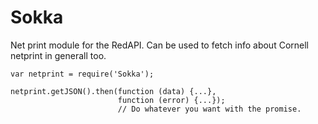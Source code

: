 Sokka
=================

Net print module for the RedAPI. Can be used to fetch info about Cornell netprint in generall too.


	var netprint = require('Sokka');
	
	netprint.getJSON().then(function (data) {...}, 
							function (error) {...}); 
							// Do whatever you want with the promise. 



